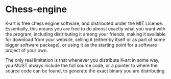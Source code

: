 # Chess-engine
K-art is free chess engine software, and distributed under the MIT License. Essentially, this means you are free to do almost exactly what you want with the program, including distributing it among your friends, making it available for download from your website, selling it (either by itself or as part of some bigger software package), or using it as the starting point for a software project of your own.

The only real limitation is that whenever you distribute K-art in some way, you MUST always include the full source code, or a pointer to where the source code can be found, to generate the exact binary you are distributing.
